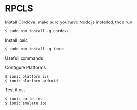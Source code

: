 RPCLS
=====

Install Cordova, make sure you have [Node.js](http://nodejs.org/) installed, then run
```CLI
$ sudo npm install -g cordova
```
Install Ionic
```CLI
$ sudo npm install -g ionic
```

Usefull commands

Configure Platforms
```CLI
$ ionic platform ios
$ ionic platform android
```

Test it out
```CLI
$ ionic build ios
$ ionic emulate ios
```